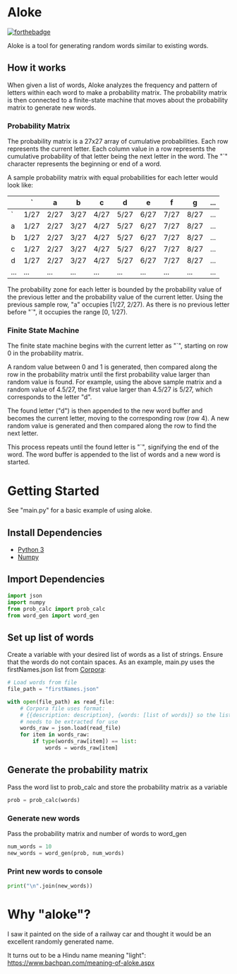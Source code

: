 # Aloke
[![forthebadge](https://forthebadge.com/images/badges/made-with-python.svg)](https://forthebadge.com)

Aloke is a tool for generating random words similar to existing words.

## How it works
When given a list of words, Aloke analyzes the frequency and pattern of letters within each word to make a probability matrix. The probability matrix is then connected to a finite-state machine that moves about the probability matrix to generate new words.

### Probability Matrix
The probability matrix is a 27x27 array of cumulative probabilities. Each row represents the current letter. Each column value in a row represents the cumulative probability of that letter being the next letter in the word. The "`" character represents the beginning or end of a word.

A sample probability matrix with equal probabilities for each letter would look like:

|   | ` | a    | b    | c    | d    | e    | f    | g    | ... |
|---|---|------|------|------|------|------|------|------|-----|
| ` | 1/27 | 2/27 | 3/27 | 4/27 | 5/27 | 6/27 | 7/27 | 8/27 |... |
| a | 1/27 | 2/27 | 3/27 | 4/27 | 5/27 | 6/27 | 7/27 | 8/27 |... |
| b | 1/27 | 2/27 | 3/27 | 4/27 | 5/27 | 6/27 | 7/27 | 8/27 |... |
| c | 1/27 | 2/27 | 3/27 | 4/27 | 5/27 | 6/27 | 7/27 | 8/27 |... |
| d | 1/27 | 2/27 | 3/27 | 4/27 | 5/27 | 6/27 | 7/27 | 8/27 |... |
| ... | ... | ... | ... | ... | ... | ... | ... | ... | ... |

The probability zone for each letter is bounded by the probability value of the
previous letter and the probability value of the current letter. Using the previous
sample row, "a" occupies [1/27, 2/27). As there is no previous letter before "`", it occupies the range [0, 1/27).

### Finite State Machine
The finite state machine begins with the current letter as "`", starting on row 0 in the probability matrix.

A random value between 0 and 1 is generated, then compared along the row in the probability matrix until the first probability value larger than random value is found. For example, using the above sample matrix and a random value of 4.5/27, the first value larger than 4.5/27 is 5/27, which corresponds to the letter "d".

The found letter ("d") is then appended to the new word buffer and becomes the current letter, moving to the corresponding row (row 4). A new random value is generated and then compared along the row to find the next letter.

This process repeats until the found letter is "`", signifying the end of the word. The word buffer is appended to the list of words and a new word is started.

# Getting Started
See "main.py" for a basic example of using aloke.

## Install Dependencies
* [Python 3](https://www.python.org/downloads/)
* [Numpy](https://numpy.org/)


## Import Dependencies
```python
import json
import numpy
from prob_calc import prob_calc
from word_gen import word_gen
```

## Set up list of words
Create a variable with your desired list of words as a list of strings. Ensure that the words do not contain spaces. As an example, main.py uses the firstNames.json list from [Corpora](https://github.com/dariusk/corpora):

```python
# Load words from file
file_path = "firstNames.json"

with open(file_path) as read_file:
    # Corpora file uses format:
    # {{description: description}, {words: [list of words]} so the list of words
    # needs to be extracted for use
    words_raw = json.load(read_file)
    for item in words_raw:
        if type(words_raw[item]) == list:
            words = words_raw[item] 
```

## Generate the probability matrix
Pass the word list to prob_calc and store the probability matrix as a variable

```python
prob = prob_calc(words)
```

### Generate new words
Pass the probability matrix and number of words to word_gen

```python
num_words = 10
new_words = word_gen(prob, num_words)
```

### Print new words to console
```python
print("\n".join(new_words))
```

# Why "aloke"?
I saw it painted on the side of a railway car and thought it would be an excellent randomly generated name.

It turns out to be a Hindu name meaning "light":
https://www.bachpan.com/meaning-of-aloke.aspx

